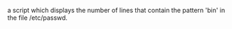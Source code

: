 a script which displays the number of lines that contain the pattern 'bin' in the file /etc/passwd.
